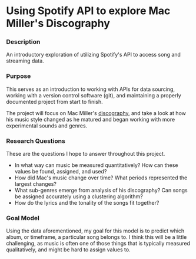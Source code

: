 # Using Spotify API to explore Mac Miller's Discography

### Description

An introductory exploration of utilizing Spotify's API to access song and streaming data.

### Purpose

This serves as an introduction to working with APIs for data sourcing, working with a version control software (git), and maintaining a properly documented project from start to finish.

The project will focus on Mac Miller's [discography](https://open.spotify.com/artist/4LLpKhyESsyAXpc4laK94U), and take a look at how his music style changed as he matured and began working with more experimental sounds and genres. 

### Research Questions

These are the questions I hope to answer throughout this project.

- In what way can music be measured quantitatively? How can these values be found, assigned, and used?
- How did Mac's music change over time? What periods represented the largest changes?
- What sub-genres emerge from analysis of his discography? Can songs be assigned accurately using a clustering algorithm?
- How do the lyrics and the tonality of the songs fit together?

### Goal Model

Using the data aforementioned, my goal for this model is to predict which album, or timeframe, a particular song belongs to. I think this will be a little challenging, as music is often one of those things that is typically measured qualitatively, and might be hard to assign values to. 
